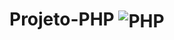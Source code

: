 # Projeto-PHP     <img align="center" alt="PHP" src="https://img.shields.io/badge/PHP-777BB4?style=for-the-badge&logo=php&logoColor=white" />
